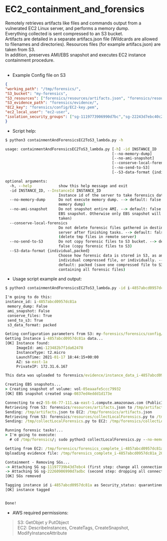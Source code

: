 # EC2_containment_and_forensics
Remotely retrieves artifacts like files and commands output from a vulnerated EC2 Linux server, and performs a memory dump.<br>
Everything collected is sent compressed to an S3 bucket.<br>
Artifacts are detailed in a separate artifacs.json file (Wildcards are allowed to filenames and directories). Resources files (for example artifacs.json) are taken from S3.<br>
In addition, preserves AMI/EBS snapshot and executes EC2 instance containment procedure.<br>
<br>
* Example Config file on S3
```json
{
"working_path": "/tmp/forensics/",
"S3_bucket": "my-forensics",
"S3_resources": ["forensics/resources/artifacts.json", "forensics/resources/collectLocalForensics.py"],
"S3_evidence_path": "forensics/evidence/",
"EC2_key": "forensics/config/EC2-key.pem",
"ec2_local_user": "ec2-user",
"isolation_security_groups": ["sg-1119773906990d7bc","sg-22243d7ebc40c2609"]
}
```

* Script help:
```cmd
$ python3 containmentAndForensicsEC2ToS3_lambda.py -h

usage: containmentAndForensicsEC2ToS3_lambda.py [-h] -id INSTANCE_ID
                                                [--no-memory-dump]
                                                [--no-ami-snapshot]
                                                [--conserve-local-forensics]
                                                [--no-send-to-S3]
                                                [--S3-data-format {individual,packed}]

optional arguments:
  -h, --help            show this help message and exit
  -id INSTANCE_ID, --InstanceId INSTANCE_ID
                        Instance id of the server to take forensics data from.
  --no-memory-dump      Do not execute memory dump. --> default: false (make
                        memory dump)
  --no-ami-snapshot     Do not snapshot entire AMI. --> default: false (make
                        EBS snapshot. Otherwise only EBS snapshot will be
                        taken)
  --conserve-local-forensics
                        Do not delete forensic files gathered in destination
                        server after finishing tasks. --> default: false
                        (delete tmp files in remote server)
  --no-send-to-S3       Do not copy forensic files to S3 bucket. --> default:
                        false (copy forensic files to S3)
  --S3-data-format {individual,packed}
                        Choose how forensic data is stored in S3, as an
                        individual compressed file, or individually. -->
                        default: packed (save one compressed file to S3
                        containing all forensic files)
```

* Usage script example and output:
```cmd
$ python3 containmentAndForensicsEC2ToS3_lambda.py -id i-4857abcd0957dc81a --no-memory-dump --no-ami-snapshot --conserve-local-forensics

I'm going to do this:
instance_id: i-4857abcd0957dc81a
 memory_dump: False
 ami_snapshot: False
 conserve_files: True
 send_to_s3: True
 s3_data_format: packed

Geting configuration parameters from S3: my-forensics/forensics/config/containmentAndForensicsEC2ToS3_conf.json
Getting Instance i-4857abcd0957dc81a data...
[OK] Instance found:
     ImageId: ami-123482b7f1da62478
     InstanceType: t2.micro
     LaunchTime: 2021-01-17 18:44:15+00:00
     AZ: sa-east-1a
     PrivateIP: 172.31.6.167

This data was uploaded to forensics/evidence/instance_data_i-4857abcd0957dc81a_20210117_1925.json

Creating EBS snapshots...
> Creating snapshot of volume: vol-05eaaafe5ccc79932
[OK] EBS snapshot created snap-0837ed4eddd1d173e

Connecting to ec2-55-66-77-111.sa-east-1.compute.amazonaws.com (PublicIP: 55.66.77.111)
Retrieving from S3: forensics/resources/artifacts.json to /tmp/artifacts.json
Sending: /tmp/artifacts.json to EC2: /tmp/forensics/artifacts.json
Retrieving from S3: forensics/resources/collectLocalForensics.py to /tmp/collectLocalForensics.py
Sending: /tmp/collectLocalForensics.py to EC2: /tmp/forensics/collectLocalForensics.py

Running forensic tasks!...
> I'm going to execute:
  # cd /tmp/forensics/; sudo python3 collectLocalForensics.py --no-memory-dump --conserve-local-forensics --output-filename forensics_complete_i-4857abcd0957dc81a_20210117_1925.tar.gz

Getting from EC2: /tmp/forensics/forensics_complete_i-4857abcd0957dc81a_20210117_1925.tar.gz
Uploading evidence file: /tmp/forensics_complete_i-4857abcd0957dc81a_20210117_1925.tar.gz to S3: forensics/evidence/

Containment - Removing SGs...
-> Attaching SG sg-11197739b43d7ebc4 (first step: change all connections to untracked)
-> Attaching SG sg-22260906990d7adbc (second step: dropping all connections with isolation SG)
[OK] SGs removed

Tagging instance id i-4857abcd0957dc81a as Security_status: quarantined
[OK] instance tagged


Done!
```

* AWS required permissions:
> S3: GetObjet y PutObject<br>
> EC2: DescribeInstances, CreateTags, CreateSnapshot, ModifyInstanceAttribute


